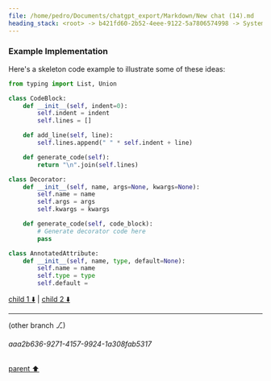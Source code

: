 ```yaml
---
file: /home/pedro/Documents/chatgpt_export/Markdown/New chat (14).md
heading_stack: <root> -> b421fd60-2b52-4eee-9122-5a7806574998 -> System -> 0e0de881-5a7b-4301-9643-ccff084a4ddf -> System -> aaa24362-c889-42c5-afec-aae36a2536d8 -> User -> 5e125b51-4948-41c1-bdf3-93b510bdb1af -> Assistant -> Ideal API Design -> Helper Classes -> Class -> Decorator -> AnnotatedAttribute -> BaseClass -> CodeBlock -> Recursive Code Generation -> Handling Indentation -> Example Implementation
---
```

### Example Implementation

Here's a skeleton code example to illustrate some of these ideas:

```python
from typing import List, Union

class CodeBlock:
    def __init__(self, indent=0):
        self.indent = indent
        self.lines = []

    def add_line(self, line):
        self.lines.append(" " * self.indent + line)

    def generate_code(self):
        return "\n".join(self.lines)

class Decorator:
    def __init__(self, name, args=None, kwargs=None):
        self.name = name
        self.args = args
        self.kwargs = kwargs

    def generate_code(self, code_block):
        # Generate decorator code here
        pass

class AnnotatedAttribute:
    def __init__(self, name, type, default=None):
        self.name = name
        self.type = type
        self.default =
```

[child 1 ⬇️](#aaa2b636-9271-4157-9924-1a308fab5317) | [child 2 ⬇️](#aaa2a536-29ee-411d-9f01-afe2796f7425)

---

(other branch ⎇)
###### aaa2b636-9271-4157-9924-1a308fab5317
[parent ⬆️](#5e125b51-4948-41c1-bdf3-93b510bdb1af)
